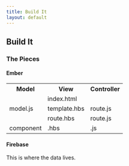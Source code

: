 ```yaml
---
title: Build It
layout: default
---
```

## Build It

### The Pieces

#### Ember

<table>
  <tr>
    <th>Model</th>
    <th>View</th>
    <th>Controller</th>
  </tr>
  <tr>
    <td></td>
    <td>index.html</td>
    <td></td>
  </tr>
  <tr>
    <td>model.js</td>
    <td>template.hbs</td>
    <td>route.js</td>
  </tr>
  <tr>
    <td></td>
    <td>route.hbs</td>
    <td>route.js</td>
  </tr>
  <tr>
    <td>component</td>
    <td>.hbs</td>
    <td>.js</td>
  </tr>
</table>

#### Firebase
This is where the data lives.

